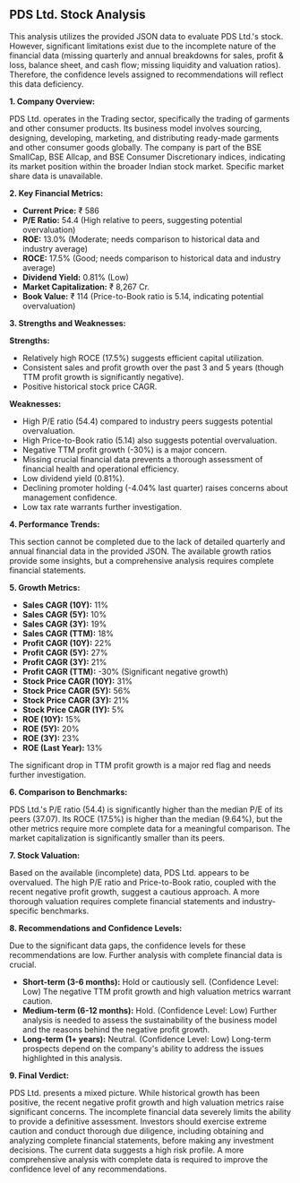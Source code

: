 ## PDS Ltd. Stock Analysis

This analysis utilizes the provided JSON data to evaluate PDS Ltd.'s stock.  However, significant limitations exist due to the incomplete nature of the financial data (missing quarterly and annual breakdowns for sales, profit & loss, balance sheet, and cash flow; missing liquidity and valuation ratios).  Therefore, the confidence levels assigned to recommendations will reflect this data deficiency.


**1. Company Overview:**

PDS Ltd. operates in the Trading sector, specifically the trading of garments and other consumer products.  Its business model involves sourcing, designing, developing, marketing, and distributing ready-made garments and other consumer goods globally.  The company is part of the BSE SmallCap, BSE Allcap, and BSE Consumer Discretionary indices, indicating its market position within the broader Indian stock market.  Specific market share data is unavailable.


**2. Key Financial Metrics:**

* **Current Price:** ₹ 586
* **P/E Ratio:** 54.4 (High relative to peers, suggesting potential overvaluation)
* **ROE:** 13.0% (Moderate; needs comparison to historical data and industry average)
* **ROCE:** 17.5% (Good; needs comparison to historical data and industry average)
* **Dividend Yield:** 0.81% (Low)
* **Market Capitalization:** ₹ 8,267 Cr.
* **Book Value:** ₹ 114 (Price-to-Book ratio is 5.14, indicating potential overvaluation)


**3. Strengths and Weaknesses:**

**Strengths:**

* Relatively high ROCE (17.5%) suggests efficient capital utilization.
* Consistent sales and profit growth over the past 3 and 5 years (though TTM profit growth is significantly negative).
*  Positive historical stock price CAGR.

**Weaknesses:**

* High P/E ratio (54.4) compared to industry peers suggests potential overvaluation.
* High Price-to-Book ratio (5.14) also suggests potential overvaluation.
* Negative TTM profit growth (-30%) is a major concern.
* Missing crucial financial data prevents a thorough assessment of financial health and operational efficiency.
* Low dividend yield (0.81%).
* Declining promoter holding (-4.04% last quarter) raises concerns about management confidence.
* Low tax rate warrants further investigation.


**4. Performance Trends:**

This section cannot be completed due to the lack of detailed quarterly and annual financial data in the provided JSON.  The available growth ratios provide some insights, but a comprehensive analysis requires complete financial statements.


**5. Growth Metrics:**

* **Sales CAGR (10Y):** 11%
* **Sales CAGR (5Y):** 10%
* **Sales CAGR (3Y):** 19%
* **Sales CAGR (TTM):** 18%
* **Profit CAGR (10Y):** 22%
* **Profit CAGR (5Y):** 27%
* **Profit CAGR (3Y):** 21%
* **Profit CAGR (TTM):** -30% (Significant negative growth)
* **Stock Price CAGR (10Y):** 31%
* **Stock Price CAGR (5Y):** 56%
* **Stock Price CAGR (3Y):** 21%
* **Stock Price CAGR (1Y):** 5%
* **ROE (10Y):** 15%
* **ROE (5Y):** 20%
* **ROE (3Y):** 23%
* **ROE (Last Year):** 13%

The significant drop in TTM profit growth is a major red flag and needs further investigation.


**6. Comparison to Benchmarks:**

PDS Ltd.'s P/E ratio (54.4) is significantly higher than the median P/E of its peers (37.07).  Its ROCE (17.5%) is higher than the median (9.64%), but the other metrics require more complete data for a meaningful comparison.  The market capitalization is significantly smaller than its peers.


**7. Stock Valuation:**

Based on the available (incomplete) data, PDS Ltd. appears to be overvalued. The high P/E ratio and Price-to-Book ratio, coupled with the recent negative profit growth, suggest a cautious approach.  A more thorough valuation requires complete financial statements and industry-specific benchmarks.


**8. Recommendations and Confidence Levels:**

Due to the significant data gaps, the confidence levels for these recommendations are low.  Further analysis with complete financial data is crucial.

* **Short-term (3-6 months):** Hold or cautiously sell.  (Confidence Level: Low)  The negative TTM profit growth and high valuation metrics warrant caution.
* **Medium-term (6-12 months):** Hold. (Confidence Level: Low)  Further analysis is needed to assess the sustainability of the business model and the reasons behind the negative profit growth.
* **Long-term (1+ years):**  Neutral. (Confidence Level: Low)  Long-term prospects depend on the company's ability to address the issues highlighted in this analysis.


**9. Final Verdict:**

PDS Ltd. presents a mixed picture. While historical growth has been positive, the recent negative profit growth and high valuation metrics raise significant concerns.  The incomplete financial data severely limits the ability to provide a definitive assessment.  Investors should exercise extreme caution and conduct thorough due diligence, including obtaining and analyzing complete financial statements, before making any investment decisions.  The current data suggests a high risk profile.  A more comprehensive analysis with complete data is required to improve the confidence level of any recommendations.

